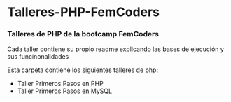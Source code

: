 # Talleres-PHP-FemCoders

<h3>Talleres  de  PHP de la bootcamp FemCoders</h3>
<p>Cada taller contiene su propio readme explicando las bases de ejecución y sus funcinonalidades</p>
<p>Esta carpeta contiene los siguientes talleres de php:</p>
<ul>
  <li>Taller Primeros Pasos en PHP</li>
  <li>Taller Primeros Pasos en MySQL</li>
</ul>
